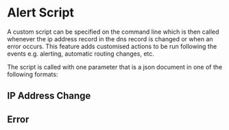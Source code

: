 # Alert Script

A custom script can be specified on the command line which is then called whenever the ip address record in the dns record is changed or when an error occurs.  This feature adds customised actions to be run following the events e.g. alerting, automatic routing changes, etc.

The script is called with one parameter that is a json document in one of the following formats:

## IP Address Change

## Error
